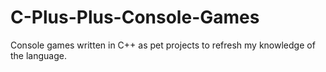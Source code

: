 # C-Plus-Plus-Console-Games
Console games written in C++ as pet projects to refresh my knowledge of the language.
